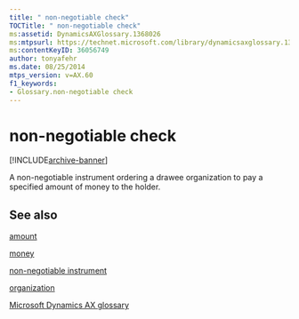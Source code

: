 ```yaml
---
title: " non-negotiable check"
TOCTitle: " non-negotiable check"
ms:assetid: DynamicsAXGlossary.1368026
ms:mtpsurl: https://technet.microsoft.com/library/dynamicsaxglossary.1368026(v=AX.60)
ms:contentKeyID: 36056749
author: tonyafehr
ms.date: 08/25/2014
mtps_version: v=AX.60
f1_keywords:
- Glossary.non-negotiable check
---
```


# non-negotiable check


[!INCLUDE[archive-banner](includes/archive-banner.md)]

A non-negotiable instrument ordering a drawee organization to pay a specified amount of money to the holder.

## See also

[amount](amount.md)

[money](money.md)

[non-negotiable instrument](non-negotiable-instrument.md)

[organization](organization.md)

[Microsoft Dynamics AX glossary](glossary/microsoft-dynamics-ax-glossary.md)

  


